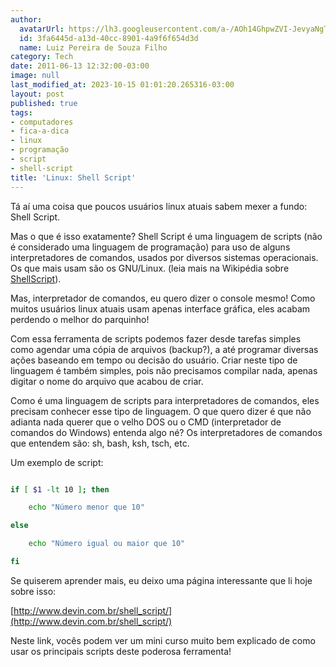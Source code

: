 ```yaml
---
author:
  avatarUrl: https://lh3.googleusercontent.com/a-/AOh14GhpwZVI-JevyaNgTdlrOT6YN20cI6V9Kxtq38Ij8AQ=s100
  id: 3fa6445d-a13d-40cc-8901-4a9f6f654d3d
  name: Luiz Pereira de Souza Filho
category: Tech
date: 2011-06-13 12:32:00-03:00
image: null
last_modified_at: 2023-10-15 01:01:20.265316-03:00
layout: post
published: true
tags:
- computadores
- fica-a-dica
- linux
- programação
- script
- shell-script
title: 'Linux: Shell Script'
---
```


Tá aí uma coisa que poucos usuários linux atuais sabem mexer a fundo: Shell Script.

Mas o que é isso exatamente? Shell Script é uma linguagem de scripts (não é considerado uma linguagem de programação) para uso de alguns interpretadores de comandos, usados por diversos sistemas operacionais. Os que mais usam são os GNU/Linux. (leia mais na Wikipédia sobre [ShellScript](http://pt.wikipedia.org/wiki/Shell_script)).

Mas, interpretador de comandos, eu quero dizer o console mesmo! Como muitos usuários linux atuais usam apenas interface gráfica, eles acabam perdendo o melhor do parquinho!

Com essa ferramenta de scripts podemos fazer desde tarefas simples como agendar uma cópia de arquivos (backup?), a até programar diversas ações baseando em tempo ou decisão do usuário. Criar neste tipo de linguagem é também simples, pois não precisamos compilar nada, apenas digitar o nome do arquivo que acabou de criar.

Como é uma linguagem de scripts para interpretadores de comandos, eles precisam conhecer esse tipo de linguagem. O que quero dizer é que não adianta nada querer que o velho DOS ou o CMD (interpretador de comandos do Windows) entenda algo né? Os interpretadores de comandos que entendem são: sh, bash, ksh, tsch, etc.

Um exemplo de script:

```bash

if [ $1 -lt 10 ]; then

    echo "Número menor que 10"

else

    echo "Número igual ou maior que 10"

fi

```

Se quiserem aprender mais, eu deixo uma página interessante que li hoje sobre isso:

[http://www.devin.com.br/shell_script/](http://www.devin.com.br/shell_script/)

Neste link, vocês podem ver um mini curso muito bem explicado de como usar os principais scripts deste poderosa ferramenta!
